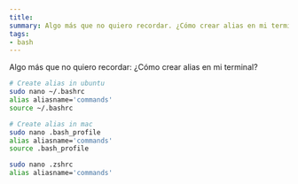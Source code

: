 ```yaml
---
title: 
summary: Algo más que no quiero recordar. ¿Cómo crear alias en mi terminal?
tags:
- bash
---
```


Algo más que no quiero recordar: ¿Cómo crear alias en mi terminal?

```bash
# Create alias in ubuntu
sudo nano ~/.bashrc
alias aliasname='commands'
source ~/.bashrc

# Create alias in mac
sudo nano .bash_profile
alias aliasname='commands'
source .bash_profile

sudo nano .zshrc
alias aliasname='commands'
```
